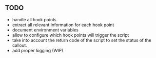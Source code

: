 
## TODO

- handle all hook points
- extract all relevant information for each hook point
- document environment variables
- allow to configure which hook points will trigger the script
- take into account the return code of the script to set the status
  of the callout.
- add proper logging (WIP)
